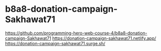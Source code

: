 # b8a8-donation-campaign-Sakhawat71
https://github.com/programming-hero-web-course-4/b8a8-donation-campaign-Sakhawat71
https://donation-campaign-sakhawat71.netlify.app/
https://donation-campaign-sakhawat71.surge.sh/
